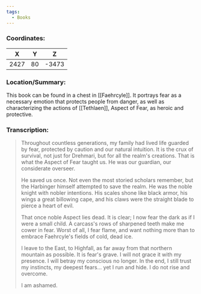 ```yaml
---
tags:
  - Books
---
```


### Coordinates:
| **X** | **Y**| **Z** |
|:-----:|:----:|:-----:|
|2427  |80   |-3473  |

### Location/Summary:
This book can be found in a chest in [[Faehrcyle]]. It portrays fear as a necessary emotion that protects people from danger, as well as characterizing the actions of [[Tethlaen]], Aspect of Fear, as heroic and protective.

### Transcription:
> Throughout countless generations, my family had lived life guarded by fear, protected by caution and our natural intuition. It is the crux of survival, not just for Drehmari, but for all the realm's creations. That is what the Aspect of Fear taught us. He was our guardian, our considerate overseer.
>
> He saved us once. Not even the most storied scholars remember, but the Harbinger himself attempted to save the realm. He was the noble knight with nobler intentions. His scales shone like black armor, his wings a great billowing cape, and his claws were the straight blade to pierce a heart of evil.
>
> That once noble Aspect lies dead. It is clear; I now fear the dark as if I were a small child. A carcass's rows of sharpened teeth make me cower in fear. Worst of all, I fear flame, and want nothing more than to embrace Faehrcyle's fields of cold, dead ice.
>
> I leave to the East, to Highfall, as far away from that northern mountain as possible. It is fear's grave. I will not grace it with my presence. I will betray my conscious no longer. In the end, I still trust my instincts, my deepest fears... yet I run and hide. I do not rise and overcome.
> 
> I am ashamed.

